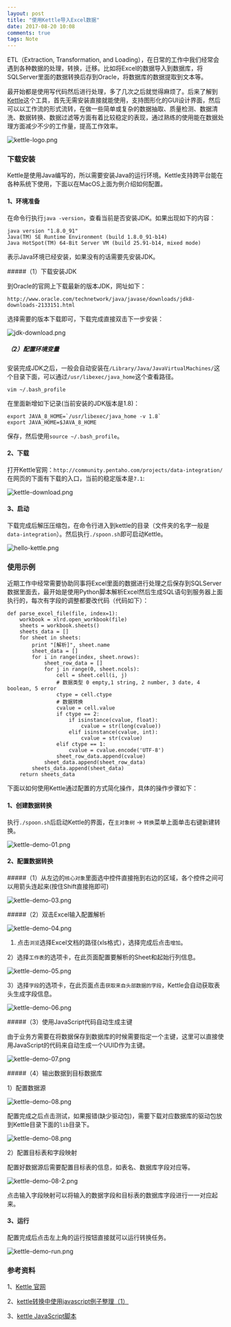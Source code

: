 ```yaml
---
layout: post
title: "使用Kettle导入Excel数据"
date: 2017-08-20 10:08
comments: true
tags: Note
---
```


ETL（Extraction, Transformation, and Loading），在日常的工作中我们经常会遇到各种数据的处理，转换，迁移。比如将Excel的数据导入到数据库，将SQLServer里面的数据转换后存到Oracle，将数据库的数据提取到文本等。

最开始都是使用写代码然后进行处理，多了几次之后就觉得麻烦了。后来了解到[Kettle](http://community.pentaho.com/projects/data-integration/)这个工具，首先无需安装直接就能使用，支持图形化的GUI设计界面，然后可以以工作流的形式流转，在做一些简单或复杂的数据抽取、质量检测、数据清洗、数据转换、数据过滤等方面有着比较稳定的表现，通过熟练的使用能在数据处理方面减少不少的工作量，提高工作效率。

![kettle-logo.png](/images/load-excel-data-with-kettle/kettle-logo.png)

### 下载安装

Kettle是使用Java编写的，所以需要安装Java的运行环境。Kettle支持跨平台能在各种系统下使用，下面以在MacOS上面为例介绍如何配置。

#### 1、环境准备

在命令行执行`java -version`，查看当前是否安装JDK。如果出现如下的内容：

```
java version "1.8.0_91"
Java(TM) SE Runtime Environment (build 1.8.0_91-b14)
Java HotSpot(TM) 64-Bit Server VM (build 25.91-b14, mixed mode)
```

表示Java环境已经安装，如果没有的话需要先安装JDK。

#####（1）下载安装JDK

到Oracle的官网上下载最新的版本JDK，网址如下：

```
http://www.oracle.com/technetwork/java/javase/downloads/jdk8-downloads-2133151.html
```

选择需要的版本下载即可，下载完成直接双击下一步安装：

![jdk-download.png](/images/load-excel-data-with-kettle/jdk-download.png)

##### （2）配置环境变量

安装完成JDK之后，一般会自动安装在`/Library/Java/JavaVirtualMachines/`这个目录下面，可以通过`/usr/libexec/java_home`这个查看路径。

```
vim ~/.bash_profile
```

在里面新增如下记录(当前安装的JDK版本是1.8)：

```
export JAVA_8_HOME=`/usr/libexec/java_home -v 1.8`
export JAVA_HOME=$JAVA_8_HOME
```

保存，然后使用`source ~/.bash_profile`。

#### 2、下载

打开Kettle官网：`http://community.pentaho.com/projects/data-integration/` 在网页的下面有下载的入口，当前的稳定版本是`7.1`:

![kettle-download.png](/images/load-excel-data-with-kettle/kettle-download.png)

#### 3、启动

下载完成后解压压缩包，在命令行进入到kettle的目录（文件夹的名字一般是`data-integration`）。然后执行`./spoon.sh`即可启动Kettle。

![hello-kettle.png](/images/load-excel-data-with-kettle/hello-kettle.png)

### 使用示例

近期工作中经常需要协助同事将Excel里面的数据进行处理之后保存到SQLServer数据里面去，最开始是使用Python脚本解析Excel然后生成SQL语句到服务器上面执行的，每次有字段的调整都要改代码（代码如下）：

```
def parse_excel_file(file, index=1):
    workbook = xlrd.open_workbook(file)
    sheets = workbook.sheets()
    sheets_data = []
    for sheet in sheets:
        print "[解析]", sheet.name
        sheet_data = []
        for i in range(index, sheet.nrows):
            sheet_row_data = []
            for j in range(0, sheet.ncols):
                cell = sheet.cell(i, j)
                # 数据类型 0 empty,1 string, 2 number, 3 date, 4 boolean, 5 error
                ctype = cell.ctype 
                # 数据转换
                cvalue = cell.value
                if ctype == 2:
                    if isinstance(cvalue, float):
                        cvalue = str(long(cvalue))
                    elif isinstance(cvalue, int):
                        cvalue = str(cvalue)
                elif ctype == 1:
                    cvalue = cvalue.encode('UTF-8')
                sheet_row_data.append(cvalue)
            sheet_data.append(sheet_row_data)
        sheets_data.append(sheet_data)
    return sheets_data
```

下面以如何使用Kettle通过配置的方式简化操作，具体的操作步骤如下：

#### 1、创建数据转换

执行`./spoon.sh`后启动Kettle的界面，在`主对象树` -> `转换`菜单上面单击右键新建转换。

![kettle-demo-01.png](/images/load-excel-data-with-kettle/kettle-demo-01.png)

#### 2、配置数据转换

#####（1）从左边的`核心对象`里面选中控件直接拖到右边的区域，各个控件之间可以用箭头连起来(按住Shift直接拖即可)

![kettle-demo-03.png](/images/load-excel-data-with-kettle/kettle-demo-03.png)

#####（2）双击Excel输入配置解析

![kettle-demo-04.png](/images/load-excel-data-with-kettle/kettle-demo-04.png)

1) 点击`浏览`选择Excel文档的路径(xls格式），选择完成后点击`增加`。

2）选择`工作表`的选项卡，在此页面配置要解析的Sheet和起始行列信息。

![kettle-demo-05.png](/images/load-excel-data-with-kettle/kettle-demo-05.png)

3）选择`字段`的选项卡，在此页面点击`获取来自头部数据的字段`，Kettle会自动获取表头生成字段信息。

![kettle-demo-06.png](/images/load-excel-data-with-kettle/kettle-demo-06.png)

#####（3）使用JavaScript代码自动生成主键

由于业务方需要在将数据保存到数据库的时候需要指定一个主键，这里可以直接使用JavaScript的代码来自动生成一个UUID作为主键。

![kettle-demo-07.png](/images/load-excel-data-with-kettle/kettle-demo-07.png)

#####（4）输出数据到目标数据库

1）配置数据源

![kettle-demo-08.png](/images/load-excel-data-with-kettle/kettle-demo-08-1.png)

配置完成之后点击测试，如果报错(缺少驱动包)，需要下载对应数据库的驱动包放到Kettle目录下面的`lib`目录下。

![kettle-demo-08.png](/images/load-excel-data-with-kettle/kettle-demo-08-1-error.png)

2）配置目标表和字段映射

配置好数据源后需要配置目标表的信息，如表名、数据库字段对应等。

![kettle-demo-08-2.png](/images/load-excel-data-with-kettle/kettle-demo-08-2.png)

点击输入字段映射可以将输入的数据字段和目标表的数据库字段进行一一对应起来。

#### 3、运行

配置完成后点击左上角的运行按钮直接就可以运行转换任务。

![kettle-demo-run.png](/images/load-excel-data-with-kettle/kettle-demo-run.png)

### 参考资料

1、[Kettle 官网](http://community.pentaho.com/projects/data-integration/)

2、[kettle转换中使用javascript例子整理（1）](http://blog.csdn.net/man_earth/article/details/39525651)

3、[kettle JavaScript脚本](http://www.cnblogs.com/melodyluo/p/3374382.html)
